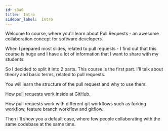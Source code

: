 ```yaml
---
id: s3a0
title:  Intro
sidebar_label:  Intro
---
```


Welcome to course, where you'll learn about Pull Requests - an awesome collaboration concept for software developers.

When I prepared most slides, related to pull requests - I find out that this course is huge and I have a lot of information that I want to share with my students.

So I decided to split it into 2 parts.
This course is the first part.
I'll talk about theory and basic terms, related to pull requests.


You will learn the structure of the pull request and why to use them.

How pull requests work inside at GitHub.

How pull requests work with different git workflows such as forking workflow, feature branch workflow and gitflow.

Then I'll show you a default case, where few people collaborating with the same codebase at the same time.
